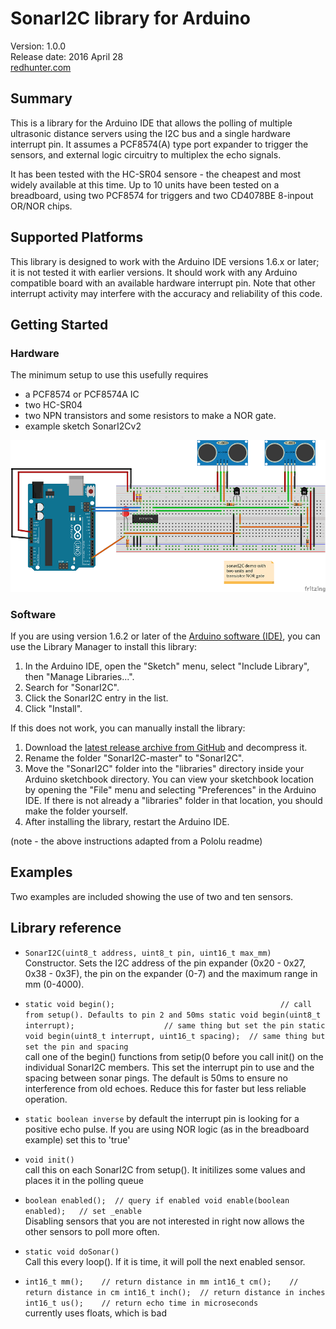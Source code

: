 # SonarI2C library for Arduino

Version: 1.0.0<br>
Release date: 2016 April 28<br>
[redhunter.com](http://redhunter.com/blog/category/technology/arduino/)


## Summary

This is a library for the Arduino IDE that allows the polling of multiple
ultrasonic distance servers using the I2C bus and a single hardware interrupt
pin. It assumes a PCF8574(A) type port expander to trigger the sensors, and
external logic circuitry to multiplex the echo signals.

It has been tested with the HC-SR04 sensore - the cheapest and most widely
available at this time. Up to 10 units have been tested on a breadboard, using
two PCF8574 for triggers and two CD4078BE 8-inpout OR/NOR chips.

## Supported Platforms

This library is designed to work with the Arduino IDE versions 1.6.x or later; it is
not tested it with earlier versions. It should work with any Arduino compatible board
with an available hardware interrupt pin. Note that other interrupt activity may
interfere with the accuracy and reliability of this code.

## Getting Started

### Hardware

The minimum setup to use this usefully requires

* a PCF8574 or PCF8574A IC
* two HC-SR04
* two NPN transistors and some resistors to make a NOR gate.
* example sketch SonarI2Cv2

![basic breadboard test](https://github.com/arielnh56/SonarI2C/blob/master/extras/sonarI2Cdemo1_bb.png) 

### Software

If you are using version 1.6.2 or later of the [Arduino software (IDE)](http://www.arduino.cc/en/Main/Software), you can use the Library Manager to install this library:

1. In the Arduino IDE, open the "Sketch" menu, select "Include Library", then "Manage Libraries...".
2. Search for "SonarI2C".
3. Click the SonarI2C entry in the list.
4. Click "Install".

If this does not work, you can manually install the library:

1. Download the [latest release archive from GitHub](https://github.com/arielnh56/SonarI2C/releases) and decompress it.
2. Rename the folder "SonarI2C-master" to "SonarI2C".
3. Move the "SonarI2C" folder into the "libraries" directory inside your Arduino sketchbook directory.  You can view your sketchbook location by opening the "File" menu and selecting "Preferences" in the Arduino IDE.  If there is not already a "libraries" folder in that location, you should make the folder yourself.
4. After installing the library, restart the Arduino IDE.

(note - the above instructions adapted from a Pololu readme)

## Examples

Two examples are included showing the use of two and ten sensors.

## Library reference

* `SonarI2C(uint8_t address, uint8_t pin, uint16_t max_mm)`<br>
   Constructor. Sets the I2C address of the pin expander (0x20 - 0x27, 0x38 - 0x3F), the pin on the expander (0-7) and the maximum range
   in mm (0-4000). 

* `static void begin();                                     // call from setup(). Defaults to pin 2 and 50ms
   static void begin(uint8_t interrupt);                    // same thing but set the pin
   static void begin(uint8_t interrupt, uint16_t spacing);  // same thing but set the pin and spacing`<br>
   call one of the begin() functions from setip(0 before you call init() on the individual SonarI2C members. This set the interrupt pin
   to use and the spacing between sonar pings. The default is 50ms to ensure no interference from old echoes. Reduce this for faster but less
   reliable operation.

*  `static boolean inverse`
   by default the interrupt pin is looking for a positive echo pulse. If you are using NOR logic (as in the breadboard example) set this to
   'true'
* `void init()`<br>
   call this on each SonarI2C from setup(). It initilizes some values and places it in the polling queue

* `boolean enabled();  // query if enabled
   void enable(boolean enabled);   // set _enable`<br>
   Disabling sensors that you are not interested in right now allows the other sensors to poll more often.

* `static void doSonar()`<br>
  Call this every loop(). If it is time, it will poll the next enabled sensor.

* `int16_t mm();    // return distance in mm
   int16_t cm();    // return distance in cm
   int16_t inch();  // return distance in inches
   int16_t us();    // return echo time in microseconds`<br>
   currently uses floats, which is bad







